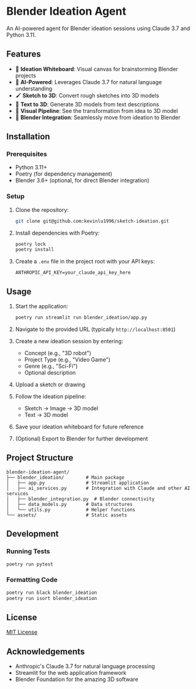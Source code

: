 # Blender Ideation Agent

An AI-powered agent for Blender ideation sessions using Claude 3.7 and Python 3.11.

## Features

- 🎨 **Ideation Whiteboard**: Visual canvas for brainstorming Blender projects
- 🤖 **AI-Powered**: Leverages Claude 3.7 for natural language understanding
- 🖌️ **Sketch to 3D**: Convert rough sketches into 3D models
- 📝 **Text to 3D**: Generate 3D models from text descriptions
- 🔄 **Visual Pipeline**: See the transformation from idea to 3D model
- 🧩 **Blender Integration**: Seamlessly move from ideation to Blender

## Installation

### Prerequisites

- Python 3.11+
- Poetry (for dependency management)
- Blender 3.6+ (optional, for direct Blender integration)

### Setup

1. Clone the repository:
   ```bash
   git clone git@github.com:kevinlu1996/sketch-ideation.git
   ```

2. Install dependencies with Poetry:
   ```bash
   poetry lock
   poetry install
   ```

3. Create a `.env` file in the project root with your API keys:
   ```
   ANTHROPIC_API_KEY=your_claude_api_key_here
   ```

## Usage

1. Start the application:
   ```bash
   poetry run streamlit run blender_ideation/app.py
   ```

2. Navigate to the provided URL (typically `http://localhost:8501`)

3. Create a new ideation session by entering:
   - Concept (e.g., "3D robot")
   - Project Type (e.g., "Video Game")
   - Genre (e.g., "Sci-Fi")
   - Optional description

4. Upload a sketch or drawing

5. Follow the ideation pipeline:
   - Sketch → Image → 3D model
   - Text → 3D model

6. Save your ideation whiteboard for future reference

7. (Optional) Export to Blender for further development

## Project Structure

```
blender-ideation-agent/
├── blender_ideation/        # Main package
│   ├── app.py               # Streamlit application
│   ├── ai_services.py       # Integration with Claude and other AI services
│   ├── blender_integration.py  # Blender connectivity
│   ├── data_models.py       # Data structures
│   └── utils.py             # Helper functions
└── assets/                  # Static assets
```

## Development

### Running Tests

```bash
poetry run pytest
```

### Formatting Code

```bash
poetry run black blender_ideation
poetry run isort blender_ideation
```

## License

[MIT License](LICENSE)

## Acknowledgements

- Anthropic's Claude 3.7 for natural language processing
- Streamlit for the web application framework
- Blender Foundation for the amazing 3D software

